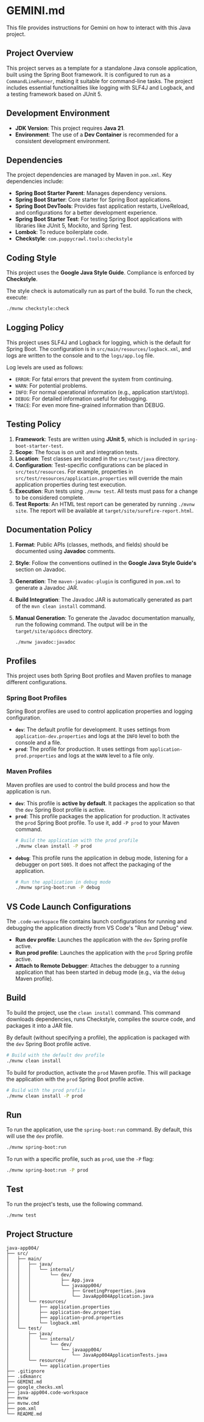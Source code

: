 # GEMINI.md

This file provides instructions for Gemini on how to interact with this Java project.

## Project Overview

This project serves as a template for a standalone Java console application, built using the Spring Boot framework. It is configured to run as a `CommandLineRunner`, making it suitable for command-line tasks. The project includes essential functionalities like logging with SLF4J and Logback, and a testing framework based on JUnit 5.

## Development Environment

- **JDK Version**: This project requires **Java 21**.
- **Environment**: The use of a **Dev Container** is recommended for a consistent development environment.

## Dependencies

The project dependencies are managed by Maven in `pom.xml`. Key dependencies include:

- **Spring Boot Starter Parent**: Manages dependency versions.
- **Spring Boot Starter**: Core starter for Spring Boot applications.
- **Spring Boot DevTools**: Provides fast application restarts, LiveReload, and configurations for a better development experience.
- **Spring Boot Starter Test**: For testing Spring Boot applications with libraries like JUnit 5, Mockito, and Spring Test.
- **Lombok**: To reduce boilerplate code.
- **Checkstyle**: `com.puppycrawl.tools:checkstyle`

## Coding Style

This project uses the **Google Java Style Guide**. Compliance is enforced by **Checkstyle**.

The style check is automatically run as part of the build. To run the check, execute:

```sh
./mvnw checkstyle:check
```

## Logging Policy

This project uses SLF4J and Logback for logging, which is the default for Spring Boot. The configuration is in `src/main/resources/logback.xml`, and logs are written to the console and to the `logs/app.log` file.

Log levels are used as follows:

- `ERROR`: For fatal errors that prevent the system from continuing.
- `WARN`: For potential problems.
- `INFO`: For normal operational information (e.g., application start/stop).
- `DEBUG`: For detailed information useful for debugging.
- `TRACE`: For even more fine-grained information than DEBUG.

## Testing Policy

1. **Framework**: Tests are written using **JUnit 5**, which is included in `spring-boot-starter-test`.
2. **Scope**: The focus is on unit and integration tests.
3. **Location**: Test classes are located in the `src/test/java` directory.
4. **Configuration**: Test-specific configurations can be placed in `src/test/resources`. For example, properties in `src/test/resources/application.properties` will override the main application properties during test execution.
5. **Execution**: Run tests using `./mvnw test`. All tests must pass for a change to be considered complete.
6. **Test Reports**: An HTML test report can be generated by running `./mvnw site`. The report will be available at `target/site/surefire-report.html`.

## Documentation Policy

1. **Format**: Public APIs (classes, methods, and fields) should be documented using **Javadoc** comments.
2. **Style**: Follow the conventions outlined in the **Google Java Style Guide's** section on Javadoc.
3. **Generation**: The `maven-javadoc-plugin` is configured in `pom.xml` to generate a Javadoc JAR.
4. **Build Integration**: The Javadoc JAR is automatically generated as part of the `mvn clean install` command.
5. **Manual Generation**: To generate the Javadoc documentation manually, run the following command. The output will be in the `target/site/apidocs` directory.

    ```sh
    ./mvnw javadoc:javadoc
    ```

## Profiles

This project uses both Spring Boot profiles and Maven profiles to manage different configurations.

### Spring Boot Profiles

Spring Boot profiles are used to control application properties and logging configuration.

- **`dev`**: The default profile for development. It uses settings from `application-dev.properties` and logs at the `INFO` level to both the console and a file.
- **`prod`**: The profile for production. It uses settings from `application-prod.properties` and logs at the `WARN` level to a file only.

### Maven Profiles

Maven profiles are used to control the build process and how the application is run.

- **`dev`**: This profile is **active by default**. It packages the application so that the `dev` Spring Boot profile is active.
- **`prod`**: This profile packages the application for production. It activates the `prod` Spring Boot profile. To use it, add `-P prod` to your Maven command.
  ```sh
  # Build the application with the prod profile
  ./mvnw clean install -P prod
  ```
- **`debug`**: This profile runs the application in debug mode, listening for a debugger on port `5005`. It does not affect the packaging of the application.
  ```sh
  # Run the application in debug mode
  ./mvnw spring-boot:run -P debug
  ```

## VS Code Launch Configurations

The `.code-workspace` file contains launch configurations for running and debugging the application directly from VS Code's "Run and Debug" view.

- **Run dev profile**: Launches the application with the `dev` Spring profile active.
- **Run prod profile**: Launches the application with the `prod` Spring profile active.
- **Attach to Remote Debugger**: Attaches the debugger to a running application that has been started in debug mode (e.g., via the `debug` Maven profile).

## Build

To build the project, use the `clean install` command. This command downloads dependencies, runs Checkstyle, compiles the source code, and packages it into a JAR file.

By default (without specifying a profile), the application is packaged with the `dev` Spring Boot profile active.

```sh
# Build with the default dev profile
./mvnw clean install
```

To build for production, activate the `prod` Maven profile. This will package the application with the `prod` Spring Boot profile active.

```sh
# Build with the prod profile
./mvnw clean install -P prod
```

## Run

To run the application, use the `spring-boot:run` command. By default, this will use the `dev` profile.

```sh
./mvnw spring-boot:run
```

To run with a specific profile, such as `prod`, use the `-P` flag:

```sh
./mvnw spring-boot:run -P prod
```

## Test

To run the project's tests, use the following command.

```sh
./mvnw test
```

## Project Structure

```text
java-app004/
├── src/
│   ├── main/
│   │   ├── java/
│   │   │   └── internal/
│   │   │       └── dev/
│   │   │           ├── App.java
│   │   │           └── javaapp004/
│   │   │               ├── GreetingProperties.java
│   │   │               └── JavaApp004Application.java
│   │   └── resources/
│   │       ├── application.properties
│   │       ├── application-dev.properties
│   │       ├── application-prod.properties
│   │       └── logback.xml
│   └── test/
│       ├── java/
│       │   └── internal/
│       │       └── dev/
│       │           └── javaapp004/
│       │               └── JavaApp004ApplicationTests.java
│       └── resources/
│           └── application.properties
├── .gitignore
├── .sdkmanrc
├── GEMINI.md
├── google_checks.xml
├── java-app004.code-workspace
├── mvnw
├── mvnw.cmd
├── pom.xml
└── README.md
```
